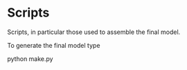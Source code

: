 # Scripts

Scripts, in particular those used to assemble the final model.

To generate the final model type

python make.py
